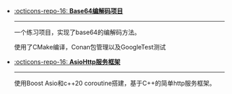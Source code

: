 <div class="grid cards" markdown>

-   [:octicons-repo-16: __Base64编解码项目__](https://github.com/samomi0/base64_codec)

    ---

    一个练习项目，实现了base64的编解码方法。

    使用了CMake编译，Conan包管理以及GoogleTest测试

-   [:octicons-repo-16: __AsioHttp服务框架__](https://github.com/samomi0/http_framework)

    ---

    使用Boost Asio和c++20 coroutine搭建，基于C++的简单http服务框架。

</div>